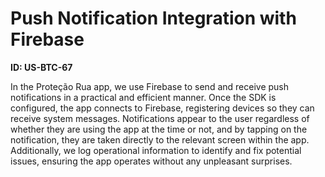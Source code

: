 # Push Notification Integration with Firebase

**ID: US-BTC-67**

In the Proteção Rua app, we use Firebase to send and receive push notifications in a practical and efficient manner. Once the SDK is configured, the app connects to Firebase, registering devices so they can receive system messages. Notifications appear to the user regardless of whether they are using the app at the time or not, and by tapping on the notification, they are taken directly to the relevant screen within the app. Additionally, we log operational information to identify and fix potential issues, ensuring the app operates without any unpleasant surprises.